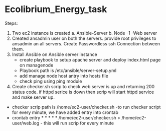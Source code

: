 # Ecolibrium_Energy_task
Steps:
1. Two ec2 instance is created 
  a. Ansible-Server 
  b. Node -1 -Web server
2. Created ansadmin user on both the servers. provide root privileges to ansadmin an all servers. Create Passwordless ssh Connection between them.
3. Install Ansible on Ansible server instance
   - create playbook to setup apache server and deploy index.html page on managenode 
   - Playbook path is /etc/ansible/server-setup.yml
   - add manage node host antry into hosts file
   - check ping using ping module
 4. Create checker.sh scrip to check web server is up and returning 200 status code. if httpd serice is down then scrip will start httpd service and make server up.
  - checker scrip  path is /home/ec2-user/checker.sh
  -to run checker script for every minute, we have added entry into crontab 
  - crontab entry * * * * * /home/ec2-user/checker.sh > /home/ec2-user/web.log - this will run scrip for every minute
  
